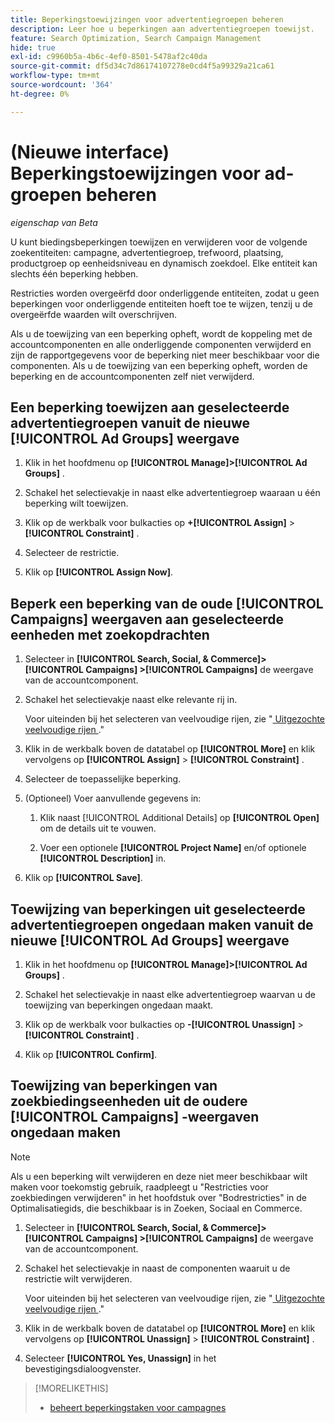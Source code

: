 ```yaml
---
title: Beperkingstoewijzingen voor advertentiegroepen beheren
description: Leer hoe u beperkingen aan advertentiegroepen toewijst.
feature: Search Optimization, Search Campaign Management
hide: true
exl-id: c9960b5a-4b6c-4ef0-8501-5478af2c40da
source-git-commit: df5d34c7d86174107278e0cd4f5a99329a21ca61
workflow-type: tm+mt
source-wordcount: '364'
ht-degree: 0%

---
```


# (Nieuwe interface) Beperkingstoewijzingen voor ad-groepen beheren

*eigenschap van Beta*

U kunt biedingsbeperkingen toewijzen en verwijderen voor de volgende zoekentiteiten: campagne, advertentiegroep, trefwoord, plaatsing, productgroep op eenheidsniveau en dynamisch zoekdoel. Elke entiteit kan slechts één beperking hebben.

Restricties worden overgeërfd door onderliggende entiteiten, zodat u geen beperkingen voor onderliggende entiteiten hoeft toe te wijzen, tenzij u de overgeërfde waarden wilt overschrijven.

Als u de toewijzing van een beperking opheft, wordt de koppeling met de accountcomponenten en alle onderliggende componenten verwijderd en zijn de rapportgegevens voor de beperking niet meer beschikbaar voor die componenten. Als u de toewijzing van een beperking opheft, worden de beperking en de accountcomponenten zelf niet verwijderd.

## Een beperking toewijzen aan geselecteerde advertentiegroepen vanuit de nieuwe [!UICONTROL Ad Groups] weergave

1. Klik in het hoofdmenu op **[!UICONTROL Manage]>[!UICONTROL Ad Groups]** .

1. Schakel het selectievakje in naast elke advertentiegroep waaraan u één beperking wilt toewijzen.

1. Klik op de werkbalk voor bulkacties op **+[!UICONTROL Assign]** > **[!UICONTROL Constraint]** .

1. Selecteer de restrictie.

1. Klik op **[!UICONTROL Assign Now]**.

## Beperk een beperking van de oude [!UICONTROL Campaigns] weergaven aan geselecteerde eenheden met zoekopdrachten

1. Selecteer in **[!UICONTROL Search, Social, & Commerce]> [!UICONTROL Campaigns] >[!UICONTROL Campaigns]** de weergave van de accountcomponent.

1. Schakel het selectievakje naast elke relevante rij in.

   Voor uiteinden bij het selecteren van veelvoudige rijen, zie &quot;[ Uitgezochte veelvoudige rijen ](/help/search-social-commerce/common-tasks/navigation-editing-selection/multiple-rows-select.md).&quot;

1. Klik in de werkbalk boven de datatabel op **[!UICONTROL More]** en klik vervolgens op **[!UICONTROL Assign]** > **[!UICONTROL Constraint]** .

1. Selecteer de toepasselijke beperking.

1. (Optioneel) Voer aanvullende gegevens in:

   1. Klik naast [!UICONTROL Additional Details] op **[!UICONTROL Open]** om de details uit te vouwen.

   1. Voer een optionele **[!UICONTROL Project Name]** en/of optionele **[!UICONTROL Description]** in.

1. Klik op **[!UICONTROL Save]**.

## Toewijzing van beperkingen uit geselecteerde advertentiegroepen ongedaan maken vanuit de nieuwe [!UICONTROL Ad Groups] weergave

1. Klik in het hoofdmenu op **[!UICONTROL Manage]>[!UICONTROL Ad Groups]** .

1. Schakel het selectievakje in naast elke advertentiegroep waarvan u de toewijzing van beperkingen ongedaan maakt.

1. Klik op de werkbalk voor bulkacties op **-[!UICONTROL Unassign]** > **[!UICONTROL Constraint]** .

1. Klik op **[!UICONTROL Confirm]**.

## Toewijzing van beperkingen van zoekbiedingseenheden uit de oudere [!UICONTROL Campaigns] -weergaven ongedaan maken

>[!NOTE]
>
>Als u een beperking wilt verwijderen en deze niet meer beschikbaar wilt maken voor toekomstig gebruik, raadpleegt u &quot;Restricties voor zoekbiedingen verwijderen&quot; in het hoofdstuk over &quot;Bodrestricties&quot; in de Optimalisatiegids, die beschikbaar is in Zoeken, Sociaal en Commerce.<!-- verify convention for referencing Optimization Guide here -->

1. Selecteer in **[!UICONTROL Search, Social, & Commerce]> [!UICONTROL Campaigns] >[!UICONTROL Campaigns]** de weergave van de accountcomponent.

1. Schakel het selectievakje in naast de componenten waaruit u de restrictie wilt verwijderen.

   Voor uiteinden bij het selecteren van veelvoudige rijen, zie &quot;[ Uitgezochte veelvoudige rijen ](/help/search-social-commerce/common-tasks/navigation-editing-selection/multiple-rows-select.md).&quot;

1. Klik in de werkbalk boven de datatabel op **[!UICONTROL More]** en klik vervolgens op **[!UICONTROL Unassign]** > **[!UICONTROL Constraint]** .

1. Selecteer **[!UICONTROL Yes, Unassign]** in het bevestigingsdialoogvenster.

>[!MORELIKETHIS]
>
>* [ beheert beperkingstaken voor campagnes ](/help/search-social-commerce/new-ui/manage/campaigns/campaign-constraint-assignments-manage.md)
